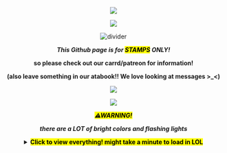 <!-- feel free to use this code btw, idm at all LOL. Wish you luck if you're trying to use it though...-->
<div align="center">
  <img src="[](https://64.media.tumblr.com/a97856e38a3b8d8a06d99b10f8305770/db3003639f40a3b6-e6/s400x600/ec7ec4c76bef4ec37efaf79a7b8bc65391f6a951.pnj)"
</div>
  
![](https://komarev.com/ghpvc/?username=vexuliii&color=de1400&amp;label=View+Count+Haai+:33)
<!-- (above) this is the view count! made by antonkomarev on github-->

![divider](https://64.media.tumblr.com/9c2ab966e38c71421ccf5eedec6f59f3/30f0d8e8a63a6e35-d6/s640x960/1c1e253ff58a9d96ccdba873d6fe72bedd4f7711.gifv)
<p align="center">
  <i><b>This Github page is for <mark>STAMPS</mark> ONLY!<b></i>
    <p align="center">
  so please check out our carrd/patreon for information!
      <p align="center">
  (also leave something in our atabook!! We love looking at messages >_<)

<!--dont worry about the images its fine everythings fine-->
    
<div align="center">
  <img src="[](https://64.media.tumblr.com/a97856e38a3b8d8a06d99b10f8305770/db3003639f40a3b6-e6/s400x600/ec7ec4c76bef4ec37efaf79a7b8bc65391f6a951.pnj)"
</div>
<!--this is coding gore and i deeply apologize-->
  
![](https://64.media.tumblr.com/a97856e38a3b8d8a06d99b10f8305770/db3003639f40a3b6-e6/s400x600/ec7ec4c76bef4ec37efaf79a7b8bc65391f6a951.pnj)
<p align="center">
<mark><b><i>⚠WARNING!</i></b></mark>
  <p align="center">
<b><i>there are a LOT of bright colors and flashing lights</i></b>
    <p align="center">
<details>
<summary><mark>Click to view everything!
might take a minute to load in LOL</mark></summary>
Currently 1,189 total! NOT DONE
  
![river 2 sea](https://64.media.tumblr.com/7b2d79090dde120f0df5316ba6e0061a/b19b8466f96477fc-4e/s100x200/649395e1418b013f9ccdf37934c22a36f7fd9f7b.webp)
![palestine](https://64.media.tumblr.com/805c9852166cc7b3bf9d6da788bcbb43/b19b8466f96477fc-bc/s100x200/43dbb6b5c4ab950217732ba95ba685b73971d262.pnj)
![all eyes on rafa](https://64.media.tumblr.com/2d8ff5940b35228243c2d9afa4600480/d25940931c67f948-12/s250x400/5aaad568b7ef31cc67539ecf3492bab5191d2699.gifv)
![palestine flag](https://64.media.tumblr.com/728f379c7e764eb6433f15cbf75df492/d25940931c67f948-5f/s250x400/96e26a3225ff23a7753a0134fd64500007e00859.gifv)
![palestine dont ign](https://64.media.tumblr.com/4a09bc90fdc7d0513d3416ab93472325/d25940931c67f948-13/s250x400/5a0fdeaa99995664c4a5b23c9b9eb9925cf5f26e.gifv)
![divider](https://64.media.tumblr.com/9c2ab966e38c71421ccf5eedec6f59f3/30f0d8e8a63a6e35-d6/s640x960/1c1e253ff58a9d96ccdba873d6fe72bedd4f7711.gifv)

Before going into all the stuff, check out the stamps I've made!!

![hatty](https://camo.githubusercontent.com/a3bf9f95b30cd83755ca2d5a45bc2696c5ba96c595f8794fceb55c379d4bbfa3/68747470733a2f2f64726976652e676f6f676c652e636f6d2f75633f69643d314c414135706a4c4478504469594368677a61544c713548687977435872546d2d)
![slap](https://camo.githubusercontent.com/ee8183f8b0322ebd40d8bfd8b7a282ec2e46f8ff7750ef2165e71662acae51ac/68747470733a2f2f64726976652e676f6f676c652e636f6d2f75633f69643d31527344546b734c794378516733792d6a31695165755843783935543047627850)
![honey](https://camo.githubusercontent.com/5f08d7cb436d566d79fe2260f1a968fb7dc962f1f9984133ce34f0c2f8783b22/68747470733a2f2f64726976652e676f6f676c652e636f6d2f75633f69643d316a356c6b6d55347a516a514d73374649516153694d316f344f77384276336c49)
![honey talk](https://camo.githubusercontent.com/4a3522ff75f42e02e930e039165247eb263ff686ab6af907167c2da0c8306f19/68747470733a2f2f64726976652e676f6f676c652e636f6d2f75633f69643d31514f685158496e754b7959676a336f6b71506a5a39476a4758572d6c78303645)
![pipi](https://camo.githubusercontent.com/f8eb64a9cef77b9e7c3fdba1d15dba4efe61d6c0abddff38997d234310f1fe4f/68747470733a2f2f64726976652e676f6f676c652e636f6d2f75633f69643d313835635762355073746c6262354c353965353368415f67365077505a734c6358)
![yosef <3](https://camo.githubusercontent.com/593294df1db17be5d987262cf69bb3dcce52e563f590891b2692ab84dc3f2e46/68747470733a2f2f64726976652e676f6f676c652e636f6d2f75633f69643d316633725f4f6a554476585a4e5f31344e38664d32742d5377554268626b7a7872)
![castle c](https://64.media.tumblr.com/5678d8e1bce10dd11d5008f773716811/9e58d23605d08a93-aa/s250x400/02ee2fcc08a0606c897cbf2a9f3df6b1d133322f.gifv)
![orange knight](https://camo.githubusercontent.com/6d9ac7c52a4cb0cd602ef3083fe96fba588ea49a8d8c461b725dde97a9ade221/68747470733a2f2f64726976652e676f6f676c652e636f6d2f75633f69643d316f5469705046747538537a4666574a5f663841766a4c72303059416e354a562d)
![grey knight](https://64.media.tumblr.com/ca39726f65e23b383f0ce29061a3e7e3/7ae7867f1506fa0d-54/s100x200/7d8b34aa2697de620101c0321bc4a3a2c0b8d360.gifv)


![lsoh title](https://64.media.tumblr.com/d5e782daf92e6bd13f548c912c789ccb/2636b92213ae52d3-c7/s100x200/adab7af50d15eebbdb4806b6d4e5b2a10defd805.pnj)
![seymour talk](https://64.media.tumblr.com/bc0e15d2cba505b87e4f974d33e68d70/2636b92213ae52d3-a1/s100x200/a64a8325bb1f669f0a0d03d63576570d72eccd37.gifv)
![audreyII talk](https://64.media.tumblr.com/07ce7298433bf28112380a576916f8de/2636b92213ae52d3-11/s100x200/4c2e9eab387ce064817128168cd7110de9572c66.gifv)
![audreyII](https://64.media.tumblr.com/6f05d2f423e77aa7854bcd678ae531e3/2636b92213ae52d3-8a/s100x200/3e8e09ddfac36dcaba682a4bb8b123d135258ce7.gifv)
![audreyII seymour](https://64.media.tumblr.com/6607000a10f91b15ad82208c623dc0dd/2636b92213ae52d3-cb/s250x400/825be0709e7cbbb80b6ce0091157dcd23d9f79d5.gifv)
![audreyII sing](https://64.media.tumblr.com/76ed71bc1cdf57a193b4d30d06d94f7b/2636b92213ae52d3-0a/s100x200/afb34fac7e38332e4c384a27d9c7a2f9026f6ac4.gifv)
![baby audreyII seymour](https://64.media.tumblr.com/86718b8cf3cd6ce1445ab76dc17e0cb7/2636b92213ae52d3-4a/s100x200/6dbfa150092c75d871faf766d223a4ad26b0a03a.pnj)
![big audreyII seymour](https://64.media.tumblr.com/c63326f08a2850ff8467ae085ccfa470/2636b92213ae52d3-8e/s100x200/3dbf149b917334da8abcab97cf1dc4847cde1d49.pnj)
![lsoh poster](https://64.media.tumblr.com/0dee2420da8f08318595538c3ceaa3b9/2636b92213ae52d3-e8/s100x200/0995a5676f5203b9586cca8bd4eef683b66577c3.pnj)
![audreyII front](https://64.media.tumblr.com/9858824b4bc487079068b1cc59101efa/2636b92213ae52d3-d8/s100x200/7e683d8ee0783783e16e69563621cae4d56611ed.pnj)
![seymour audrey](https://64.media.tumblr.com/870ff344d8319375c666a0b035596690/2636b92213ae52d3-26/s100x200/d5aa62faeeba6e52bf96ddd4dc5fb62e62dacce5.gifv)
![suddenly, seymour](https://64.media.tumblr.com/c12e3a310e6f7d0721c3a4bfdddcdc20/2636b92213ae52d3-0c/s100x200/1d623349247189883d7f205b75a10db4c2c375f9.gifv)
![suddenly, seymour2](https://64.media.tumblr.com/59a6bf2113a27669aec76dd5bb0a14a1/2636b92213ae52d3-02/s100x200/53834d22f0ac904f741c38556fadecd00211f4cb.gifv)
![lsoh trio](https://64.media.tumblr.com/f064b091c39ab3da1b96cebfa52a3a80/2636b92213ae52d3-e3/s100x200/9278db36158105fe42d7e85eaeb30b691f8e7e7f.pnj)
![orin](https://64.media.tumblr.com/50d883fcaeaeada0ab7c81579f3ffb04/2636b92213ae52d3-ea/s100x200/fdd2041fd0bf992a3a50fc26a7225b6e8693ef9d.gifv)
![orin seymour](https://64.media.tumblr.com/ad024d31c6f1de3ef93c03d1cacf5abd/2636b92213ae52d3-5b/s100x200/2c3e3b82ad94261791098145242e628967d8c406.gifv)
![lsoh girls](https://64.media.tumblr.com/47263a16cec28dff52bad7b9bbdbaa30/2636b92213ae52d3-db/s100x200/c0a56358dd5ff28bd70c622b8c22cb518acfa673.gifv)


![aiden beloved](https://64.media.tumblr.com/a9932fde9ee54b2858cb58a64cd53249/f24e2f09e6d27114-39/s100x200/53da14c273da47d7e2971f416427248e9c555ff7.gifv)
![gill beloved](https://64.media.tumblr.com/36eb733e16892fc7c6d10c135b181300/f24e2f09e6d27114-33/s100x200/d70f0f9f669e8dd2c972634c033103c54f51b515.gifv)
![ivor beloved](https://64.media.tumblr.com/fbdfdb99443cc4e8d4a53845c02552ee/f24e2f09e6d27114-d5/s100x200/5821bd86cc02bbfba343a8cdba952c301bd6d941.gifv)
![petra olivia kiss](https://64.media.tumblr.com/24798fc8e5ea5ed670c9f5f6b44585eb/f24e2f09e6d27114-f0/s100x200/7ebc354a512bf9a3a71322f9c8d82e4fc0303f3d.gifv)
![radar silly](https://64.media.tumblr.com/b500a304426ad3febd4b9f20703fff95/f24e2f09e6d27114-00/s100x200/3fbdf273a96ac9e613a0fd375c93b9748edc51b3.gifv)
![cassie rose](https://64.media.tumblr.com/ce0b8244b608a61c17249571461c1f1e/f24e2f09e6d27114-bb/s100x200/55676d06f45c790484bb72e891d002fee5a94e8c.gifv)
![gabriel](https://64.media.tumblr.com/7891d3ceb730150ed46b445bec59bbce/f24e2f09e6d27114-25/s100x200/b188af1d2179fe1ccec7977ad6783e4727ee7fe1.gifv)
![witherstorm](https://64.media.tumblr.com/842afae8ed825166539f907ccff4f1ad/f24e2f09e6d27114-0d/s100x200/3c36f94a66b953e8bf40fee17578a8acc75598bd.gifv)
![lukas wasted](https://64.media.tumblr.com/9a4a4c64b56055c0ee229643d06a10e9/f24e2f09e6d27114-35/s100x200/96147c55b32088a27a0cd58cce1ffbd0c2a8149b.gifv)
![magnus kick](https://64.media.tumblr.com/84f4de4d6008fdc7054b4ced4362b623/f24e2f09e6d27114-0f/s100x200/7b7f10c411d79accf82fcebcb2564db2a005061a.gifv)
![ivor sniff](https://64.media.tumblr.com/9da726bb0ce25ef1d3338ce22480186d/f24e2f09e6d27114-47/s100x200/3304eea6facd116c017890d1bf8d946c7ca2dfc1.gifv)
![ivor silly](https://64.media.tumblr.com/535722d7871790740b3231ca6867cbed/f24e2f09e6d27114-7c/s100x200/8d094d2baadfe47f594932e792181765f9a68376.gifv)
![AIDENAIDENAIDENAIDENAIDEN](https://64.media.tumblr.com/b3dd4fd7357fd6c5bf0007100c12b4a8/f24e2f09e6d27114-3c/s100x200/73654f671ee638cc560cc399f805a96c2b6987cb.gifv)
![husbands](https://64.media.tumblr.com/905879781f987a2bc6cab73f2564d029/f24e2f09e6d27114-8d/s100x200/fff228aed9758d540d74894a4f25a97e36856e4d.gifv)
![pama](https://64.media.tumblr.com/f1df6352e76da481bc364fe06f86e770/f24e2f09e6d27114-d0/s100x200/0c475321b88724b4cba8ff84f951ba2df43f2ae6.gifv)
![jesstra spin](https://64.media.tumblr.com/fa5410dca5e6a6750850ada38ad8fdf8/f24e2f09e6d27114-dd/s100x200/415c988afdde612169dbcfe426522b8603e2baf9.gifv)
![petra](https://64.media.tumblr.com/77ed4985444b1fa5937f0d0ec3dc8813/f24e2f09e6d27114-53/s100x200/ac5b0ed44314b40c30a62225a825822642a723ac.gifv)
![white pumpkin](https://64.media.tumblr.com/3df95aa51bed74edb194995d7f6c931d/f24e2f09e6d27114-ce/s100x200/1f61bbb4be808c197fbdd81a4c683344606d7489.gifv)
![jesse dance](https://64.media.tumblr.com/80b721f2b0c0d4b25a5dd3e9057f0c92/f24e2f09e6d27114-b4/s100x200/89a8fa9f504bfddd1e993829554f1b2a67eba877.gifv)
![portal gang](https://64.media.tumblr.com/955c8eed78038a17d04aa8c05fe4047c/f24e2f09e6d27114-52/s100x200/2eb95760ad646c50b2d12f90a26999e47590eeaf.gifv)
![lukas fire](https://64.media.tumblr.com/59c174ca2f0fbb231c76794044fc3d8e/f24e2f09e6d27114-c2/s100x200/5554d1246514d1611e4f62af9a5cccbfac84e1e9.gifv)


![efo](https://64.media.tumblr.com/1b9398e9a6c78ea2d76a0adc1c0f7bb7/f24e2f09e6d27114-ac/s100x200/b10b937114c5b640da3b842000c5e2f829706b94.gifv)
![doc ren no](https://64.media.tumblr.com/ecd7fbaa6a48f6440d91884214f95e22/46816a9c71929884-5e/s100x200/f0c38e9b455e780bdc098ae19a996400d1731c8b.gifv)
![doc ren look](https://64.media.tumblr.com/bf362d5dacb569b43c6f1668f37d9f6a/46816a9c71929884-d8/s100x200/2a970b36619eabff0eb7618889c119a9067e34ea.gifv)
![trio dance](https://64.media.tumblr.com/8d249aed5f16822926023c388fc9857f/46816a9c71929884-c9/s100x200/2d806c8c3aa4a73b663318ed0614d84b27f78345.gifv)
![hermit dance](https://64.media.tumblr.com/9697937ee44b2ff6e9c9420eabf32535/46816a9c71929884-aa/s100x200/fe5aac66b271f74a34a2ba3904b5627f7627eef1.gifv)
![martyn](https://64.media.tumblr.com/37976761124f7c4b2512529a47ea4904/46816a9c71929884-1d/s100x200/31350941c330a6b76838a044d29eb831f09f5bd1.gifv)
![cub nod](https://64.media.tumblr.com/a6379ec0f0b645901ae8b4ca15e2dcce/46816a9c71929884-e2/s100x200/487f4cc11e424467d15999630c451c283ffab3ef.gifv)
![TANGO NOOO](https://64.media.tumblr.com/ccacc31feb4f6af27352cf98c655f9eb/46816a9c71929884-30/s100x200/3afc8288bc1f65b86fd8cdbfcf02e33e70b7d805.gifv)
![mumbo fly](https://64.media.tumblr.com/71ae9ca6cf8162342294541883dce31a/46816a9c71929884-f6/s100x200/fb4402e9ee21ce70a78d88301405f1d562df2b78.gifv)
![joel jumpscare](https://64.media.tumblr.com/cbd7673e8c6cc8375cc9e95b5b8fd84f/46816a9c71929884-98/s100x200/a77c2ddd391ac4c3437f8e5f2cc17e27b0a78518.gifv)
![etho grian look](https://64.media.tumblr.com/3343e8511a679b7e362e0f76400d1533/46816a9c71929884-b4/s100x200/a2887b8c65d576ae61411b7c501197deb178ab86.gifv)
![grian spin](https://64.media.tumblr.com/1b23aede918ca02759a18f135a2f41c6/46816a9c71929884-d7/s100x200/fca0f324e960fad8fb356d21dfe9e072d249bdf2.gifv)


![turtle spin](https://64.media.tumblr.com/ec91ebad14a9e4aaa3a826c80b0b09a8/f24e2f09e6d27114-7b/s100x200/0e71b4d6ea2ad9ff4b6e85d59a4c589c362dcb14.gifv)


![dude beloved}](https://64.media.tumblr.com/e8cf7587a6c365e3042404d3907a9991/33b686b16177d887-5a/s100x200/c08dda42abc1b95663e3945d1140a34b84b8f707.gifv)
![p3 dance](https://64.media.tumblr.com/9205bd0c4d06c7cb60b61b9365e2dec5/33b686b16177d887-68/s100x200/8b49d86c604969b58419f291be5f8f802d526c56.gifv)
![p2 dance](https://64.media.tumblr.com/34fd24ed2aff6cc40ea46f1c336edb40/33b686b16177d887-b3/s100x200/70fdd73a1a50e857bcb8fc997cf1af4409bf06a4.gifv)
![p1 no](https://64.media.tumblr.com/4d142a13d41cb442bbc952eb5894ce3c/33b686b16177d887-e2/s100x200/3361a3fe17588665589df4cda901803c16125c7e.gifv)
![p2 gasoline](https://64.media.tumblr.com/a98f409eb5789853544a4d21c8c9f910/33b686b16177d887-04/s100x200/0cdaa895137e9507084c55cd061250c4b4a9cfcd.gifv)
![p2 petition](https://64.media.tumblr.com/c6ac2659ff305e5e01b52b67d3eaad67/33b686b16177d887-80/s100x200/cd1c9f779777a35a367d289db747e9797f4cd70d.gifv)
![pbd rage](https://64.media.tumblr.com/c82124360234151353cd5dbe056ece56/33b686b16177d887-8f/s100x200/361665b4d56339225f7da7799e8c465c18d1f7e8.gifv)
![p2 spongebob cry](https://64.media.tumblr.com/e1a00fa5b5ece82c4c011425ce29f1d5/33b686b16177d887-5c/s100x200/674612317175a099d9e26c3dce0ea4dc72ab0ca7.gifv)
![p1 spin](https://64.media.tumblr.com/ee16949cd7da76be68c0d513d491b4e4/95e5ef3929c92c5e-6b/s100x200/a9f371ef953f6dba510359f17bba4e8fa54df5a9.gifv)
![p1 heal](https://64.media.tumblr.com/655567887bcb75bb49d464fced219db1/95e5ef3929c92c5e-12/s100x200/9f409b2c27ab7a706107a66467b74be04a1eff1d.gifv)
![p1 regret nothing](https://64.media.tumblr.com/4656dcdcf6196e7a53ab22d49d9caa7f/95e5ef3929c92c5e-98/s100x200/3eb606576f94bbbdf58628b02a6a54a592f88cd1.gifv)
![p1 execution](https://64.media.tumblr.com/a4ff28bbe667a9d740d117e84de0161e/95e5ef3929c92c5e-77/s100x200/48c91e12bfe42b8d9d3c5c2e16147a93868143de.gifv)
![p1 flamethrower](https://64.media.tumblr.com/3b6c8a5f909230201a798bf79b9062f3/95e5ef3929c92c5e-4a/s100x200/cb2899a54d3ed7a5dac0ec8b72c228ddd31e3837.gifv)
![p1 dude](https://64.media.tumblr.com/def1c97b4fbdc961f95006b68446119f/95e5ef3929c92c5e-7d/s100x200/423f4171ffe5bb692b053e2c99f54e5f0949e7e9.gifv)

Free to use!

![divider](https://64.media.tumblr.com/9c2ab966e38c71421ccf5eedec6f59f3/30f0d8e8a63a6e35-d6/s640x960/1c1e253ff58a9d96ccdba873d6fe72bedd4f7711.gifv)

Now here are all the stamps I didn't make

![cherries](https://64.media.tumblr.com/987e4899d43c19ac50a87ecff75efb5b/01cd7aee8bc9d3ce-d2/s100x200/ed73ce6e08276d17ffce654265aac94d5bf685b6.pnj)
![raspberries](https://64.media.tumblr.com/704fbf0d7e81818dce19759da4764210/01cd7aee8bc9d3ce-b4/s100x200/acea45c360ac3504ac9eb72abf385c064ff9ddc1.pnj)
![strawberries](https://64.media.tumblr.com/3159ebd8568db28186b98d4a5569ccaf/01cd7aee8bc9d3ce-74/s100x200/76cb876c6f960b9236d16cd0266ff5ea72e9e08c.pnj)
![weezer red](https://64.media.tumblr.com/eb729fa5fc872aec9b57ada5ef87f9e0/df303fd8b2314751-ce/s100x200/a73044b142ee2b5f3872b51aa9b044211b6a01af.pnj)
![you died!](https://64.media.tumblr.com/54f2df445c3946634cf6a73dc182b896/e33f34dc8b4bdcd4-e0/s100x200/8ddedd112aff50cb8f5e0d4aa5a990c9eb4c9768.pnj)
![mooshroom spin](https://64.media.tumblr.com/e5106752141a5ac2865d4ff5d7cfb5e0/e33f34dc8b4bdcd4-a2/s100x200/6222a62bd270df1c7e68e935bca3fea484e4f3cf.gifv)
![mfdoom](https://64.media.tumblr.com/b190b5eb2bcc94541afa82fbe7a91f93/819494ac03160901-78/s100x200/b8e5b4c71951b5dbe9ffaa89fe9d010ed2491eb1.pnj)
![mfdoom2](https://64.media.tumblr.com/7abbe4b83df23e954f32f561cd7072dc/819494ac03160901-60/s100x200/1be61dfb9c352ebd680029751805ffc3adbd272a.pnj)
![cherries2](https://64.media.tumblr.com/fdcff31aa5e0a4f0f574befeda5b7f27/204d1e81dd52f277-c7/s100x200/a5af8734c835354d6199a88e6abb4c23cf1807b6.pnj)
![i love bugs](https://64.media.tumblr.com/cefc9b385c65a695cc95c3aa6cd9261f/aa233c22e409450d-c2/s100x200/23ec7101f05292f005373574ee263c3eebd32d7d.gifv)
![book simon](https://64.media.tumblr.com/38073ae8e84029b2ce2048510c88f61b/07b12eebed19146c-d0/s100x200/ac3a3a3e124e116829230eb73cfe69076f2169fd.pnj)
![silly](https://64.media.tumblr.com/f170b2045288de365f00db0b2bef9fed/363752070e93a7f9-79/s100x200/a4fe604c05ee4e60026ee902cf74c1da59cb07f8.pnj)
![cowbot bebop](https://64.media.tumblr.com/8a89a33f4ab68334325a377be899e23f/268d89e57bd8925f-97/s100x200/c241c12a3cea92d02b7fc133d6c382acec3c6549.gifv)
![cowboy bebop2](https://64.media.tumblr.com/04cff198b05bbd113e53d5be06611dfa/268d89e57bd8925f-f0/s100x200/2c0d380bef06d7d72e27b704d4cfa5325d150d1e.gifv)
![kitkat](https://64.media.tumblr.com/73cb6d7a54f3279f92465f765758ae4f/0d80458eaa435cbd-95/s250x400/acb5845c724210c7c1c0fde3be4fffee3c64d6ee.pnj)
![survive 2016](https://camo.githubusercontent.com/20b492f18991e6bcc1c45de15271930b55c513c41be21f14a9fdaef148d8ac9b/68747470733a2f2f64726976652e676f6f676c652e636f6d2f75633f69643d31336630374a4e4f656c415a6c72746a49385f6363503062496b4e323570464937)
![book of life](https://camo.githubusercontent.com/92d8b4d223de0d28c704853f78aee743282f385a35655667b4c66d64ad3c48f3/68747470733a2f2f64726976652e676f6f676c652e636f6d2f75633f69643d3148397a4f77674d31776a6c7562304239666f4e3046654d6667314f4b616d4a52)
![i love you](https://64.media.tumblr.com/69d106e82371acde90bd14eda0c2ba97/ad47f1426eaab134-f9/s100x200/6f4402cfb0fc2d83ad77638829b3100351f21a3d.gifv)
![red roses](https://64.media.tumblr.com/132ddfdca7aa0fe6aa320a70444c12c7/ad47f1426eaab134-84/s100x200/1bf00b9a39e6c48c12b4a3c72ff2e1fdfc6fa1de.pnj)
![paranoid](https://64.media.tumblr.com/41dfaa729a9ae0f3f13ec75e982daa2e/ad47f1426eaab134-1a/s250x400/063d1454c74f42be94d224f13806f0b8257bf4c1.gifv)
![buzzfeed](https://64.media.tumblr.com/dbe6c58d9ff8bc5760fc0a211932857c/ad47f1426eaab134-68/s100x200/e87f016c7770a88847efa6c6c81b81bffe6a70e4.pnj)
![Ed fma](https://64.media.tumblr.com/c509974556483f93a701d0e6bbbf0f20/ad47f1426eaab134-0d/s100x200/47b16c8bbb95e9e4ce9a93a302e9c17f27d95c5c.gifv)
![bloody hand print](https://64.media.tumblr.com/f51b41b3e0fc22964b93486feb2813f6/ad47f1426eaab134-14/s100x200/6fc4d065472e3272e09fc4eb728c749774bd7081.pnj)
![glowing rose](https://64.media.tumblr.com/6319a9388dd245bf04fbcd1557e8c78d/ad47f1426eaab134-8c/s100x200/fc0fbca3d6d524d03426d6c2a36ad7acbd4e2746.pnj)
![breaking my heart](https://64.media.tumblr.com/e8b1286e5470acc7c4967f0228d8159d/ad47f1426eaab134-bc/s100x200/5b2b293c11844e9f0228e5078c3950f31d422581.pnj)
![incorrect pass](https://64.media.tumblr.com/7a7e6b916040fc9ecd954c8d3f556e23/ad47f1426eaab134-4f/s100x200/aa2b2b30d6757c19a63fc345acd75f3492114ebc.pnj)
![vampire](https://64.media.tumblr.com/5fa391b151fe53aa5924bcf25993c202/ad47f1426eaab134-d6/s100x200/0fe1e413549dffe2c75f16c80f4aaa9e4b1ef830.gifv)
![bats](https://64.media.tumblr.com/744feab12acd305bea270f6990378744/ad47f1426eaab134-b1/s250x400/fe8a76415d8ab71ba461c1ab8e74e0b8de82516a.gifv)
![error](https://64.media.tumblr.com/97b63d8acc77f00961c8468a551ddb84/ad47f1426eaab134-bb/s250x400/2ecaa29cbc4eddb1a8488852ac635c43790612fa.gifv)
![gonna eat you](https://64.media.tumblr.com/cf27a1e8c7dfcb51f370e4b5003b8e8d/ad47f1426eaab134-c6/s100x200/dd2bc0bca2e7615961259bf9abb0b04c12e405c9.jpg)
![smiley](https://64.media.tumblr.com/dc04b84af286a7282a6f786f0d15756d/ad47f1426eaab134-92/s100x200/6738b4bf3b65c98c58c5e974607760262b76ffae.gifv)
![gimme money](https://64.media.tumblr.com/06047332349a16a6ed15579a179d7785/ad47f1426eaab134-68/s100x200/0875a45cbd784feaf6e0967d85805d2e9e36eb6e.pnj)
![rob zombie](https://64.media.tumblr.com/ae8abea342c8f91da674a232fd6eee7c/0699787a13a945f9-12/s100x200/826b4931a6ce2589ccd4ba4920d13af075d27ef5.gifv)
![snoopy](https://64.media.tumblr.com/e70012214760fb988d4d7ccdff44a426/f1f121adbcc609a2-9c/s100x200/e07e02628263c356d301e67a95c5530c6a86f3df.gifv)
![red tv](https://64.media.tumblr.com/4b40300b5189b88cd2c1a97be6e96637/533a874e58d22577-40/s100x200/ec479f84b5734dc1a84a8820cd69635976dee3d4.pnj)
![campbell soup](https://64.media.tumblr.com/a5b4f7cb3cc3a5587053fa38e9f37373/01cd7aee8bc9d3ce-6a/s100x200/c86c559320b3f5d549ebd43ed58498ec805ac108.pnj)
![icee](https://64.media.tumblr.com/ab208018994c9f63b141b72eed134512/01cd7aee8bc9d3ce-4d/s100x200/128fa968d0fdfe54500f3211126239476cb29e50.pnj)
![soup](https://64.media.tumblr.com/d667889c8c03145405790decc5075987/01cd7aee8bc9d3ce-2d/s100x200/07a8ad11d129ee87b4ae0caa678360e180190061.pnj)
![watermellon](https://64.media.tumblr.com/e2478c5154e6e756e6522864e2d8608e/01cd7aee8bc9d3ce-56/s100x200/1e532c4adc404e2ae12e81b09e773097d2fedce1.gifv)
![warning](https://64.media.tumblr.com/c02d96c4eb94311fd7f5288f0923e494/90c87e79a3a90476-cb/s100x200/f28628c9581489a6c4a65f36ab33de6217b8c495.gifv)
![spinny](https://64.media.tumblr.com/43a344a41489cf6dd75db316bc9cb759/90c87e79a3a90476-27/s100x200/e91e4f9f2a322ea7ec5f97cc8e5176fb53944631.gifv)
![run for your life!](https://64.media.tumblr.com/3384b467706a2236357a05616cb29b9b/22b711b2a5147ae4-1b/s100x200/2a5d52f5da4888a79c419b5eac83d040392a7edb.pnj)
![easily distracted](https://64.media.tumblr.com/f094f0b7749b80f4b5cb95293684db9f/22b711b2a5147ae4-d4/s100x200/e962ef74591bf90d7d5236a51bed5fa6aaef98e7.pnj)
![emo](https://64.media.tumblr.com/07797c4a9750691eb74d84f45fc087ff/422b753e34e8578a-c6/s250x400/0325996871ad0f820201448ce0965e8760a99c21.pnj)
![mushroom](https://64.media.tumblr.com/8a33aa54bbd73ffa9e9832f71b91bc5a/0849fa6899c3a334-30/s100x200/94a3a758efd542a3072cbf77c8032c7999630860.gifv)
![bloody hand](https://64.media.tumblr.com/37fb88a489b029ebadcce3baa19da34c/0849fa6899c3a334-89/s100x200/4e8623471ab52f1a279024ab24a84566890fa3db.pnj)
![postal end](https://64.media.tumblr.com/77debfec6ea66e62ae0eec6b31de9862/0f583747440e28bd-03/s100x200/04517ad8b4f44c140abd4270b52fb21d6c97cfcf.pnj)
![lemon demon](https://64.media.tumblr.com/054d04977d8f3a038c3eddf5b1d926f3/0f583747440e28bd-44/s100x200/69f66100cc4aa57c41429c4372dfdb2fbe176ab7.pnj)
![too normal](https://64.media.tumblr.com/a4e5faa6fd0337170eeff55f1ad17103/0f583747440e28bd-88/s100x200/78249263614381c4518dd1c6733d1107e44dec89.gifv)
![allergic 2 ppl](https://64.media.tumblr.com/847dca39f6359a099125693a9371ce24/0f583747440e28bd-8f/s100x200/02e2d40d7d253f353adf184cde1859778d20d050.gifv)
![too funny 2 load](https://64.media.tumblr.com/d336606f1f5ab87545182f182711e788/0f583747440e28bd-68/s100x200/8693de99f1e04d3cfccf46a8d6b1cdf13bc6f256.jpg)
![always angry](https://64.media.tumblr.com/6ac4b1332c4b7ce6dfc270149aa9d4df/0f583747440e28bd-a8/s100x200/ce4cfd423a94689eede8d6b2d094ceb6bc442d5e.jpg)
![like a faggot](https://64.media.tumblr.com/66a14fdb3c878e861774bd771d33c441/0f583747440e28bd-44/s100x200/8c7412ad469384d323a4dcbe7d6ff9831ed18f9c.gifv)
![beat lead pipe](https://64.media.tumblr.com/93c13ac605079661f7809a0ad9d9d49c/0f583747440e28bd-55/s100x200/db41d4ed2a3a58fd530f9d3bdd611f6470ee5669.pnj)
![piracy good](https://64.media.tumblr.com/ff11f694bcfb1f1b02ec548fdc34f008/0f583747440e28bd-41/s100x200/58e82076a7c5b3946218018f64c1c6815a02668f.gifv)
![predux](https://64.media.tumblr.com/0c2c504e3726516ec87b5262ac4a2e35/0f583747440e28bd-a5/s100x200/5699000734cd9cbb7f4172c11b90275aed043e7a.pnj)
![faith:tut](https://64.media.tumblr.com/9a5bea4484d3c1d15d35be8156e6e865/0f583747440e28bd-8e/s100x200/3233f87b7da76450fe13d047b0d1b3721f366fde.pnj)
![soul eater](https://external-media.spacehey.net/media/spFv2ZJjWM1lL6TCXV5N1v7LJGn9H037P03sLwAHW-BA=/https://images-wixmp-ed30a86b8c4ca887773594c2.wixmp.com/f/bd26bde7-1297-4f6f-a449-2b4ab418826b/d1jm9ml-36550b2f-8e52-4dae-9b5a-9fd50b87451e.gif?token=eyJ0eXAiOiJKV1QiLCJhbGciOiJIUzI1NiJ9.eyJzdWIiOiJ1cm46YXBwOjdlMGQxODg5ODIyNjQzNzNhNWYwZDQxNWVhMGQyNmUwIiwiaXNzIjoidXJuOmFwcDo3ZTBkMTg4OTgyMjY0MzczYTVmMGQ0MTVlYTBkMjZlMCIsIm9iaiI6W1t7InBhdGgiOiJcL2ZcL2JkMjZiZGU3LTEyOTctNGY2Zi1hNDQ5LTJiNGFiNDE4ODI2YlwvZDFqbTltbC0zNjU1MGIyZi04ZTUyLTRkYWUtOWI1YS05ZmQ1MGI4NzQ1MWUuZ2lmIn1dXSwiYXVkIjpbInVybjpzZXJ2aWNlOmZpbGUuZG93bmxvYWQiXX0.q6GRapcEEdNU6mXErf_BAfhPP6T7_oCB8uT3TxUKktQ)
<!---red blinkies--->
![dr pepper](https://64.media.tumblr.com/42e1a1e7078cb80e420e74af1a4a2c99/47f61159544f4432-ad/s250x400/08d161be17f16a8ba1c714927aea47b8ce8d74c0.gifv)
![radiohead](https://64.media.tumblr.com/0606b820fe983c5ede79a03865800f5b/d5c9c42d8e789b8e-e2/s250x400/32d99503cd79f00b85b88405f0a547a45faa5931.gifv)
![soundgarden](https://64.media.tumblr.com/fbcbf77de4ea4c2bf202c06a9815ee22/d5c9c42d8e789b8e-cb/s250x400/40ebc031be90906c1c559eedf7c29492f9368150.gifv)
![evanescene](https://64.media.tumblr.com/4f23a6312d0f935e20158b4c25761181/d5c9c42d8e789b8e-85/s250x400/6a20f08322aa150adc4b7bd00c8c5cb5114ae965.gifv)
![ratm](https://64.media.tumblr.com/4da46baec3fb03ad50f7d536746ba77b/d5c9c42d8e789b8e-b4/s250x400/9806fe201aa095ab7ad833e75a476ffbfae8f4d5.gifv)
![crawfish](https://64.media.tumblr.com/2c02f3cf955f75bb0d359798085be544/baf41b79d8f82464-95/s100x200/05882a8b46b21ed600911b1478b3a1d670a26ed6.gifv)
![strawberries](https://64.media.tumblr.com/25ba02373fc03914a7a9a8b67d3e87fa/68c12f37759a5b74-eb/s250x400/c07e2169fd228558cba34875ce13c43fac99c282.gifv)
![SANTAA](https://64.media.tumblr.com/74fdc0346683543975527e132153a0db/68c12f37759a5b74-56/s250x400/e34c1e9a416a8d145d0abc35802de09c37cccf88.gifv)
![doom](https://64.media.tumblr.com/6d62ec6d0be4bcb1799d93034d411ea0/68c12f37759a5b74-67/s250x400/82cbf8fe46c67d77e654bda2dbe6dfc08e505786.gifv)
![scream](https://64.media.tumblr.com/cc1316dc70db33c78466a86aee5cecd5/3cbd3e1699221007-c3/s250x400/2688f1e4957fa94c32d9b452c11270381a973925.gifv)
![i <3 saw](https://64.media.tumblr.com/d0e84b6c1a9cf805dc7e4fa6bb6d91fb/3cbd3e1699221007-71/s250x400/8be6ec5f4fbf43c5cb5dd2bdcb79dceabb5d2bea.gifv)
![trotld](https://64.media.tumblr.com/6cc890e1a82e08f602fb9314b7ce9e7a/3cbd3e1699221007-f1/s250x400/cfd6975959a4fc9d9e1a48959b00e4d69f97f3cd.gifv)
![tbwp](https://64.media.tumblr.com/7e398c35bfd882ed03186a4e4daa388e/3cbd3e1699221007-d7/s250x400/5d54e38c96bcb6193b23fb9799b92dc7c23a0fcd.gifv)
![exorcist](https://64.media.tumblr.com/0b054531e9eb0703646e6f58f6c2af8d/3cbd3e1699221007-74/s250x400/a026dd22d29dd075999013d530d43085d175fc25.gifv)
![skittles](https://64.media.tumblr.com/5b195d922394a1b75d84817d5ef47c8f/352879d2b1a9fbd8-0e/s250x400/f746f585f3067cc3415afce896369a3606429021.gifv)
![chinese carry=out](https://64.media.tumblr.com/16856bde26dd396dddae2656664eec03/352879d2b1a9fbd8-9a/s250x400/a1e4d485e82496382a2912058a581e928375d575.gifv)
![doom](https://64.media.tumblr.com/1bcb9614f825fffd886ff3496c3752b9/a3dd95ff93c1a70a-c2/s250x400/0fcde6db82759a1d9a5bca323547ab532a4abbbb.gifv)
![wtf do i call this](https://64.media.tumblr.com/2e1cc31031d7ab42a7257c7f60cf0d16/a5f312680aee2872-53/s250x400/ea82f9ac94fa4301794534648f318c22bce35451.gifv)
![beware](https://64.media.tumblr.com/5f37817402c86f8854ed6043acd646b2/abaa7711ad9aa5cd-24/s250x400/77d6eb2e73cdaeb5a5d8afd0dd439616cc0b6c19.gifv)
![weezer red](https://64.media.tumblr.com/094e6a9a8e3180b030b0cea2911c8ded/df303fd8b2314751-47/s250x400/b9bf0d42ad4b1ff07cf08755809a3bdefacce9b4.gifv)
![bats](https://64.media.tumblr.com/f24bcfc0d447e8f70a82c88619d9d4d7/225007c2fdeb8599-f8/s250x400/e84b6d84e53da31be9a56c10a1bf62deccffdf01.gifv)
![radiohead](https://64.media.tumblr.com/2b2f84eb13b311d711633053abbde9c8/f19b909c109e140d-7a/s100x200/7866ff08790a99258bcbf0267916eb83c1cc37e3.gifv)
![love letters](https://64.media.tumblr.com/4a7035190208de3232188f4630f926c3/5559d93cf6c21722-2c/s250x400/55c451ce8a87ef5bccef5c543019001a9de515ba.gifv)
![herbal tea](https://64.media.tumblr.com/6e3db2a91906ae9b0baae84ca2700a30/6eca03b68ca46424-fc/s250x400/695c3a17c4c8cd3205cd5267f490d807a2734df5.gifv)
![enjoy the silence](https://64.media.tumblr.com/24ebfd2be1404543db1a215e17fad3df/e80b2c130bb4958d-29/s250x400/3c85e4fae7d450969d273d5bb36a61f8cd54ca55.gifv)
![metalica](https://64.media.tumblr.com/9e8a1848640411987c0c1305cf5fca6c/e80b2c130bb4958d-4b/s250x400/cd7404d8420750c73f8357b2a0c37db9061ae5ea.gifv)
![ADCD](https://64.media.tumblr.com/d203d3aa632dd4837acba6e3aafc5b33/e80b2c130bb4958d-8c/s250x400/35ba5833a1e0e4b7a3784071989cf55dcdcd2ef3.gifv)
![the cure](https://64.media.tumblr.com/0dac627fe0d9d36e33233cffbf663263/4ed22129fdd9c51a-8e/s250x400/0a2d0f55535547c917daefefba29e9c0f9282a7d.gifv)
![the cure2](https://64.media.tumblr.com/81a76b5a3737e411c33eab3335a79a88/4ed22129fdd9c51a-cf/s250x400/354c0713033fa041bc140d9b50c62052dea1b5ee.gifv)
![gradeA strawbs](https://64.media.tumblr.com/673fe1718b12b3413f66806aa1ba6ba6/6b5d305ab1b6af0e-c5/s100x200/c14cb7fd8bcafcba4fb56f7846c14be4a9d83024.pnj)
![i love apples](https://64.media.tumblr.com/501ec2abd7ac51e92422c93acf07f89d/a8690e23767b02e5-15/s250x400/3bc99e0e1599a1dab36bc54f6a65454677bd916e.gifv)
![contract?](https://64.media.tumblr.com/f9192d6fbb48bd5c71192ab7713a60b7/363752070e93a7f9-cd/s250x400/dcc8bbabcc3ab826113879dfc84acac716d5f2c0.gifv)
![all be friends](https://64.media.tumblr.com/75eb9b8237c6ef516c3a438661289f21/363752070e93a7f9-46/s250x400/688a6bff8f952ef2c9e4c943a0feabfffa7b8988.gifv)
![braindead](https://64.media.tumblr.com/abb78fdb1b65d0807ce6c5c51e074824/363752070e93a7f9-1c/s250x400/042044b6b6924e06fe36fc2c76a339d533322615.gifv)
![seasons greetings](https://64.media.tumblr.com/fa773c5abef22b33daec6a1cdcb56bbe/c2ff1adf3c60ad09-1d/s250x400/6664e7a050edef2714f64dd2ab72eea84a215e1e.gifv)
![ratsratsrats](https://64.media.tumblr.com/027de0bd4f9a24d9d6c99f9bb0c085cd/c2ff1adf3c60ad09-5f/s250x400/73d2e8ceb02dee346e27de146a7748bac541b723.gifv)
![i<3eeyore](https://64.media.tumblr.com/579516ec21d4e3e95266e65ab4b59540/c2ff1adf3c60ad09-1a/s250x400/fdab7cab2419e2710c4d7bb862b777142c76920e.gifv)
![strawberry shortcake](https://64.media.tumblr.com/d7464247a529a67900ec5e301d6d4e30/c2ff1adf3c60ad09-01/s250x400/6f529efc495d4519d4bb5c65f80a828636d1df10.gifv)
![strawberries](https://64.media.tumblr.com/a5b6d554d70be8b21bff65beb09026bb/c2ff1adf3c60ad09-d0/s250x400/8c3b9deb9c2bc2e31e2bfaf52fe80783b44c087a.gifv)
![i<3drummers](https://64.media.tumblr.com/920bcbce9ecc07635e539b3100fbdc08/c2ff1adf3c60ad09-54/s250x400/5e6a293db7d120826c431eebaf22d1103b2cb5fd.gifv)
![MEDIICCC!!!](https://64.media.tumblr.com/ad126e3a51bf5ed41cfc5f7af96032a5/c2ff1adf3c60ad09-e2/s250x400/4b5416c8eaeb1433c2ab2b48d7da001add38aff8.gifv)
![ladybug heart](https://64.media.tumblr.com/a30d40118799cd5333c47db3cac0a7d7/c2ff1adf3c60ad09-3b/s250x400/d8af908ab2a8ae05485114e5992b95c9eb11b789.gifv)
![dont wanna growup](https://64.media.tumblr.com/c74a35659fd1ca684c9d85058bd7cf3c/9c18d6deedc57b7a-bd/s250x400/6d2352a8bc1ef46c0685063903e4c4b39a4d3ede.gifv)
![e-mail](https://64.media.tumblr.com/0f1d844f36be532d4c87c3a7129cc06d/9c18d6deedc57b7a-68/s250x400/1b3446087eda21d35f9f84c4bdf1a1c671895aa4.gifv)
![back hurts](https://64.media.tumblr.com/1cdef33fe7858e88a4d756531247f4ab/9c18d6deedc57b7a-3b/s250x400/fcef5099df94d94d17461a36804fa21443aadb36.gifv)
![game over!](https://64.media.tumblr.com/e75901fa8329abe456f3c73cbe1a36ac/9c18d6deedc57b7a-0a/s250x400/9079d980dd5822e087bf489cbef85305ace202b2.gifv)
![hearts](https://64.media.tumblr.com/e3bc249921c2b3a3617ed9cbcd71656c/9c18d6deedc57b7a-28/s250x400/39a4ab38789a49b9fa427f9d1d355ad044b7e6df.gifv)
![kitkat](https://64.media.tumblr.com/4debeaf36bfe7c51ed046c2f037b635e/9c18d6deedc57b7a-24/s250x400/b4b8412775f478c5f3419269a75e30b6619e7e32.gifv)
![dont dream,be it](https://64.media.tumblr.com/bb8165365fcde17cf39cda5b720033e7/9c18d6deedc57b7a-10/s250x400/a1a7bfd7fa9b03e59df2d4af4919719b55f00ae9.gifv)
![i <3 u,u ass](https://64.media.tumblr.com/49106d872e0364eec26147aa1e624290/9c18d6deedc57b7a-c6/s250x400/9a80a42c24e1c0d870388d41dc903025900c9ad2.gifv)
![rock music lovr](https://64.media.tumblr.com/e3c62b45a0c9debedf1ef3d678916d68/9c18d6deedc57b7a-cc/s250x400/62c9adf2f7b6552657e09d2302c6d064832c7629.gifv)
![dr phil](https://64.media.tumblr.com/decf8831beeb1abbb58411fc04e475d3/9c18d6deedc57b7a-8d/s250x400/ef4760f196cfc9bf54ce8c43e9f50e6d426df2dd.gifv)
![swans!](https://64.media.tumblr.com/6fbd36ff7bfab958fe7fe76776377af8/9c18d6deedc57b7a-f9/s250x400/6d621380a038a017ba04f39d842dbbd09d7edaa5.gifv)
![crayola](https://64.media.tumblr.com/37509a96664e967ab605b790cabd32ca/9c18d6deedc57b7a-a7/s250x400/cdb7dcf5d91e577c8d865ecc4099c66f31910588.gifv)
![beware blinkie](https://64.media.tumblr.com/3db9687ed0d9800d7fc84f34d787516d/49017f02371c2045-71/s250x400/99e0aefb6763d83ff0fab425781c9cae31079bfc.gifv)
![open 24h](https://64.media.tumblr.com/738f3ac15dce62dad1e4947ca3595664/49017f02371c2045-62/s250x400/d5b7c2dec50bf97f566d2bc759ed1c496b1bddd9.gifv)
![unwell](https://64.media.tumblr.com/0f480f8807fd9f1f0c1ed25668b21233/49017f02371c2045-6d/s250x400/c277c9c0c5b32910b3f679ec89f3838c2680c0b4.gifv)
![heart moniter red](https://64.media.tumblr.com/0592785adb04fd6981e3c89cfbb8ddba/49017f02371c2045-45/s250x400/87496b925bc2535a51f5240889ebd676ebb6ff44.gifv)
![80 slasher](https://64.media.tumblr.com/e2a1681cbcc27f6417b0d8ccca30b7b1/49017f02371c2045-20/s250x400/8dd6a02c800fa1a1655dd3826d69aa709b57e3cd.gifv)
![red chilli pep](https://64.media.tumblr.com/ff16bc0f3a2c1efcc7688b2d2e4d1bcb/49017f02371c2045-81/s250x400/ec42651950270e552583b4d2ae70d09ac9efac1d.gifv)
![i<3 horror movies](https://64.media.tumblr.com/95bd1f5b8fb10951718c238431b742d9/49017f02371c2045-e3/s250x400/1d4ddd67b21a3876c159a85fee4de8b5fb4a7dee.gifv)
![winter](https://64.media.tumblr.com/aa1b0274a8fe29a885d3cdf4e6a4a99a/49017f02371c2045-76/s250x400/e34dbbeeaeb7ac5665f87ba18954927774862cee.gifv)
![pimp my blinkie](https://64.media.tumblr.com/ce057e9d01a73b48fb31e0e8691564b1/49017f02371c2045-69/s250x400/9774e39222c7955833c0ad57d3ac1fc53e3c50a6.gifv)
![WHORE!!!](https://64.media.tumblr.com/7d7438ae3f5a1209c9f812e44d4389e7/49f2343760566e61-fd/s250x400/62af60d24689374f932c2541d9c9d32bb4fab469.gifv)
![wobbly](https://64.media.tumblr.com/46ec17755f81380acf88f80176a3fa59/e1dd9ee6069f3893-ba/s100x200/51a832761e7572990492a3650f9a77f4717839e4.gifv)
![true love](https://64.media.tumblr.com/fd86a28c6a84b6f2f5fd06d78dd2ea11/ad47f1426eaab134-d2/s250x400/cbed6f59bfb7bf84326ca9631a4eabdc922900e6.gifv)
![jinkies! blinkies](https://64.media.tumblr.com/21152b51234a3686a35c58f835d9018d/ad47f1426eaab134-ad/s250x400/2e6a1bbeeeb3ca73f40f98fc2cb9a77937b9fd0a.gifv)
![die trying](https://64.media.tumblr.com/4d4f710bd655e922350e91477660247d/ad47f1426eaab134-28/s250x400/ace4c250adcb39d6395e1204fea0006a99a44249.gifv)
![sleep coffin](https://64.media.tumblr.com/68580a8b0fdf94a757335deff313cc9d/ad47f1426eaab134-5d/s250x400/ba10535d4fff2973ad22f4e0dcabbf304e3f4a20.gifv)
![beware of dog](https://64.media.tumblr.com/066a67f377c8d3c6b814114db7db8433/ad47f1426eaab134-17/s250x400/1e3317e726fed0357b08867a106cbf0c6cb1266b.gifv)
![popcorn!](https://64.media.tumblr.com/4408c77321a9f5fbff312fbe6de5d818/ad47f1426eaab134-04/s250x400/e148429d0457aa86f4950099e223527d5cec14dc.gifv)
![violent videogames](https://64.media.tumblr.com/4ad6885e96c2bc10a9c2cff7ef73b69d/ad47f1426eaab134-c6/s250x400/00af133b15dab5b2dee94afe0370c26ce5578615.gifv)
![firebreathing](https://64.media.tumblr.com/322e956c83c4cde17974c836be994064/ad47f1426eaab134-f8/s250x400/683e2a9ac5100a36a43ef9553f323ce7aadd316a.gifv)
![i bite](https://64.media.tumblr.com/588c485a783611e27fc1874f90f43715/ad47f1426eaab134-02/s250x400/e0b0b2a3c3b7f7ba558649c482fbb678c4eb840d.gifv)
![evil bitch](https://64.media.tumblr.com/4f50377e6237e1f5e66d1d25e1675950/ad47f1426eaab134-e4/s250x400/94a51c0fb5e191a64a580cf5dd95468bfd31a4e8.gifv)
![kiss me now!](https://64.media.tumblr.com/3a2dcdc70c30f8a2a3f3baf2c85a6564/ad47f1426eaab134-83/s250x400/c6d51525408c3bc4b59205c35c368494d4e3c00e.gifv)
![I<3revenge](https://64.media.tumblr.com/439f702913c638afed3053a7d205874e/ad47f1426eaab134-7b/s250x400/8cb606fc629720e5db8c2f03a157b80e9ddc0202.gifv)
![legend of penis](https://64.media.tumblr.com/dd7533ffc9449802aceb0d9656a7bf1e/bc7621d3b482f792-3f/s250x400/2864fe0b1e868c499aa997b920fd2f92a6171ac9.gifv)
![yeah im weird!](https://64.media.tumblr.com/0e3e5019c130cee6190b5833dd773c4c/bc7621d3b482f792-50/s250x400/e140d3fe4a96ae6b0da5bd674000158d639a0a99.gifv)
![embrase dork](https://64.media.tumblr.com/0ec66b699380cb1d3dd10795097fbea5/bc7621d3b482f792-7e/s250x400/190532c1c83b0e457053d582e8007bd134be76eb.gifv)
![normal ppl scary](https://64.media.tumblr.com/336040faac200d50d215a106cc21552d/bc7621d3b482f792-90/s250x400/64ef45f4b07fe98af43293b7041950c678b57abf.gifv)
![asuka stupid](https://64.media.tumblr.com/aa36865e4ce1fd745d1061def91e95a5/bc7621d3b482f792-11/s250x400/9165174e3bf8af2e15d5cdc43e66c3a8d3124db2.gifv)
![peep the horror FAV](https://64.media.tumblr.com/00cd5c01c7a5f730e6ee74f6805b0cba/bc7621d3b482f792-de/s250x400/853b1672db2e93fd5f31268194c7aa550f5914cc.gifv)
![MCR](https://64.media.tumblr.com/23b92fd85337546619f281666b8bc95f/bc7621d3b482f792-66/s250x400/b287ad994516bcfd2520de9282eaaa3177f6b0c8.gifv)
![binding of isaac](https://64.media.tumblr.com/d69a0d2b17484ea9f51531f61bc4adca/bc7621d3b482f792-a6/s250x400/8ea3b36efd897fd6a2fbf0a2405d0dff55ff5846.gifv)
![greenday](https://64.media.tumblr.com/5e9cdf53e88f1cb3b30b07d009fc8b15/bc7621d3b482f792-25/s250x400/62ba26500d185c4f17a401ad4d723e2d60af39d7.gifv)
![postal](https://64.media.tumblr.com/c6ceb86b2cd0fde5ac56688698f3bb32/bc7621d3b482f792-a4/s250x400/383a942c43b51b8db13072bafd9b6cec69bcb8fa.gifv)
![dr pepper](https://64.media.tumblr.com/06884f555f88aac1531c0ee3435d9fe7/4256c3f9b2516b3d-68/s100x200/bcea93b25b63de30c24a93687b70cb1465ec14a2.gifv)
![mischevious](https://64.media.tumblr.com/ad8f719613c6ef80968cd6a1f29251a1/ad47f1426eaab134-7a/s250x400/0e97fda51dc38d521840e511508ebdcd529cf895.gifv)
![main pyro](https://64.media.tumblr.com/5d68e299c9470010b390bae4afadc27b/0f583747440e28bd-d2/s250x400/2fc0f64cbeafaf3246e1f8799f2378d9a274c112.gifv)
![main scout](https://64.media.tumblr.com/7ec82f5b3192fdc59d5bb2f7b39b1fcb/0f583747440e28bd-5a/s250x400/90edd97596af41f6d951aeb479a2b3836aedb83e.gif)
![game over](https://64.media.tumblr.com/e75901fa8329abe456f3c73cbe1a36ac/0f583747440e28bd-28/s250x400/1ca83ebe10f516fac9617d9dceabd14a1c198cb3.gifv)
![dont label me!](https://64.media.tumblr.com/4e75e0b13a23a7907e889b92b4b5a9fb/0f583747440e28bd-f3/s250x400/1b3ddf383134d831ac29fd5db7e747b3484954f2.gifv)
![i<3online friends](https://64.media.tumblr.com/3226232d4ad9a8fed1eb91924af87e5f/0f583747440e28bd-f8/s250x400/f042b5c83f95aa42b7ed61f71477bdf85b9eeed5.gifv)
![koolaid](https://64.media.tumblr.com/30a6227797f39930cf8dd341bea40982/0f583747440e28bd-a8/s250x400/c6c0cd84244df6ed04a8e48acc5486336e306d2e.gifv)
![love in return](https://64.media.tumblr.com/3dfafac190ba40ee1d37032511012b26/0f583747440e28bd-38/s250x400/adf0f1d0cc4c569d67e9b4fcfa67a7a51e2c230d.gifv)
![lookout giant squid!! FAV](https://plasticdino.neocities.org/blinkie/squid.gif)
![PINGAS FAV](https://66.media.tumblr.com/14c1bdeff22efa4f029ef52c9c269056/tumblr_prd667qidG1wlhippo1_250.gif)
![thd stat](https://64.media.tumblr.com/7b69cf95cea0a528a828a83ea2e49e15/d91c424b6cde82cb-ad/s250x400/f02c6eb11a668502af839bdd59007a4b85a41bb4.gifv)
![apollo 18](https://koinuko.pink/mygraphics/blinkies/apollo.gif)
![i<3jharriah](https://64.media.tumblr.com/f7e96a6009c3665e013857e6dd1cf620/d91c424b6cde82cb-a0/s250x400/385fe45104038fb920b5a1adc447e75f7c920244.gifv)
![mf!!](https://plasticdino.neocities.org/blinkie/mother%20fucker.gif)
![escaped labrat](https://plasticdino.neocities.org/blinkie/escapedlabrat.gif)
![oldskool](https://koinuko.pink/mygraphics/blinkies/oldskool.gif)
![itsa meee! mario!!](https://external-media.spacehey.net/media/sCLfNhcgD4cFpxGqoYVBet1nzwKRitDrR3yf2eDYACcI=/https://64.media.tumblr.com/7824006a4335f4e5e5be66ebda646c40/0c6efb8a32e1a2f8-c7/s250x400/dd5c44314364f0f5d13ad0d1b7916550aff430e8.gif)
![penis](https://external-media.spacehey.net/media/si4Ytm6i_SwqeyZgSRwxAGX7KcG6OVQ2hU6aJ-3wNJ4M=/https://64.media.tumblr.com/d0fb708a3ce2c42d5c4329e488f63f22/6912601115e4eb12-11/s250x400/256ae2a3ca2ab8671b7f9df7197cd56722083fec.gif)
![ghost](https://external-media.spacehey.net/media/stjBdYHxI_-AKAxkLNpd8UT8XQTLNFbpoVbEhJ1P6faQ=/https://64.media.tumblr.com/8ce5725866b97323dd39d5c3cce5ed10/dfc097d5931071f4-36/s400x600/79efb61939d79a92b3770f8f5a86251ffd914496.gifv)
![spirit phone](https://external-media.spacehey.net/media/sJ9UM6e5ezADSdqTWlRbsGbARwIt3nElXsgpw7y0E6UY=/https://wilardo.crd.co/assets/images/gallery09/eb047186.gif?v=5ca3d6da)
![SOAD](https://external-media.spacehey.net/media/ssQ5nqwh6b1zyv-4uKbmEwG3HILN4Z6w9aDVtBLYGBHE=/https://64.media.tumblr.com/5c4d1430b7a2185feaf4d9051d6cc2f7/f3c940fb67b26e9a-a2/s250x400/8af875f5ee600531bba9614f905f960b95c28626.gifv)
![marvin tally hall](https://external-media.spacehey.net/media/ssetzTZ2fuGPiri_5toeWOxSMt-7vF31nMBRiZLC-iy8=/https://64.media.tumblr.com/5e3bd36fe3cf452e5da77a035bb34a55/983c414532ebcc9f-07/s250x400/fb92c363058f147b639d07d1bf6fb5f2fe19473f.gifv)
![bats](https://64.media.tumblr.com/215a32996962e772aac98b4881c0a105/0849fa6899c3a334-c7/s500x750/e313b94fc9239a2c9842757d12bd988e5dc5226e.gifv)
![rdr](https://blinki.es/blinkies/gaming/red-dead-redemption.gif)
![apocolypse NOW!](https://64.media.tumblr.com/0728bdbe1a4ed5eb1601cfe0f6b648b7/4256c3f9b2516b3d-85/s100x200/98c5938f2032997a37bd042ab9d55d9b3d301a9c.gifv)
![internet explorer](https://64.media.tumblr.com/93431213b8f4b4ae1ef0d78b58d28e0b/4256c3f9b2516b3d-f7/s100x200/fbd092f0c492bbb1b1479c4c09d1a2e8132827f2.gifv)
![live cam russia](https://64.media.tumblr.com/c91d6fbefd8a04bfda0b1817973791ef/4256c3f9b2516b3d-ca/s100x200/09fc6b27e765902d9be2d1eed481aa5bb1f5fd70.gifv)
![best viewed w/ quail](https://64.media.tumblr.com/f9e6491a76e1564dc8508ebbc2575288/e58117af7c7e7750-88/s250x400/ad9b08c6de3b1df9b7fed35f905589776955cb07.gifv)
![L dn](https://64.media.tumblr.com/b0669ab256ca43d2efdb529ab817d1c9/4a155fc44f02bed1-93/s100x200/6560956a6e833276f48ae50cf4a7a20a4a870058.jpg)
![virus alert!](https://64.media.tumblr.com/7eb443b6e36314c8e16705433189d70a/0f583747440e28bd-30/s100x200/53dcd2521cfe24db603f938377d061bd0e30ef24.gifv)
![postal](https://64.media.tumblr.com/3c683be32aa829767005cdf2b63e2398/0f583747440e28bd-07/s100x200/c741074a0a5419ca8a82de974a0a2a963a92866f.gifv)

![appl](https://64.media.tumblr.com/143e2f3153a563a6f873a51837d3c86d/a8690e23767b02e5-52/s75x75_c1/3c52252142b61c3b5ba94cee24106faef9cc5458.gifv)
![mars](https://64.media.tumblr.com/2ca2e7cabe76c810bfe32cf5f20f09d7/0e670483a7d370a3-2f/s100x200/6e10c3b4b0e00ea42ace1577eaecdc17f0bf33c3.gifv)

![divider](https://64.media.tumblr.com/9c2ab966e38c71421ccf5eedec6f59f3/30f0d8e8a63a6e35-d6/s640x960/1c1e253ff58a9d96ccdba873d6fe72bedd4f7711.gifv)
<!--- ORANGE STAMPS --->

  <!-- EDIT SCALE DOWN "goldfish" TO 50PX-->

![macncheese](https://64.media.tumblr.com/b0c1fd85ad33e2d67d1edc4f2cfa48a2/01cd7aee8bc9d3ce-4a/s100x200/eeca54094cccdfa7a80b7993bf5d410a09132536.pnj)
![waffle](https://64.media.tumblr.com/007834acf29e3bd81aab111c805e0302/01cd7aee8bc9d3ce-96/s100x200/8605957a2e9e7714fa5ef82a6ed09f8da20a5599.pnj)
![animal crackers](https://64.media.tumblr.com/5cc5153202856e55617a10c372899d47/01cd7aee8bc9d3ce-c2/s100x200/0cad6a87fe474ea25374613d97fe2aa6cedf3cc5.pnj)
![goldfish](https://64.media.tumblr.com/046fe52a8580c48012eaaf82d7bc3807/15124a3e3f7e3683-97/s100x200/75704b3eec51d5f3dde5c921afba50f4fce79c17.pnj)
![i<3goldfish](https://64.media.tumblr.com/0f593c8df1527efcbdea8faf80e5879f/15124a3e3f7e3683-f7/s100x200/d22e64341e1c7b8b6becf5ced5156c2b01c06a08.pnj)
![protected goldfish](https://64.media.tumblr.com/88c546afec1095f5a58b9e7de3aa24da/15124a3e3f7e3683-23/s100x200/fa04e7430c0c97ea43795826e8e2e3a20540827f.pnj)
![fish swimmin](https://64.media.tumblr.com/cf7afc875178a62853e0ee6847577fb3/15124a3e3f7e3683-f4/s100x200/6e04b4fce0c473dff2614fbb39f5bd402cb256de.gifv)!
![hozier](https://64.media.tumblr.com/3e278226ca9f6fb984dac2ae7fe8d320/f943c255bc176c80-10/s100x200/2fbd1e38af8b23ccc7226408a987f17f00dc0750.pnj)
![flower](https://64.media.tumblr.com/7a25fad8ed13dcc78ec1c66dfd454ce6/9d275445a053ac06-f5/s100x200/f62c60f7a634b66dad1a175f40e7c9c84b43ad67.gifv)
![fish](https://64.media.tumblr.com/1f1382b2f4d5607777c535d28e2a5120/a2b9a9b92798b874-e2/s100x200/5fc31001467cdecd850c47dd3ff20dafb0237b5a.gifv)
![clownfish](https://64.media.tumblr.com/89cf3a85fdaac596eaea8eb3466a2ead/a2b9a9b92798b874-71/s250x400/0389d9414e52d70803fdcaf533429b34bd5de9da.pnj)
![sunset](https://64.media.tumblr.com/3d9258005b6d5cdb8d6d242357b7d5e0/be32b0cf301b5e78-38/s100x200/7a931f56347460cf6923280c9b25578a260b4a17.gifv)
![sunset2](https://64.media.tumblr.com/b7875582a8ff040c204c4ccd8fdcd2df/be32b0cf301b5e78-f8/s100x200/e19f2722fe71909f23d20a9ab17e0035bcea9531.gifv)
![sunset3](https://64.media.tumblr.com/aa4dcf71a764f3402f999f6d79b663c1/be32b0cf301b5e78-70/s100x200/ccb545324e5f54014059285bad7d87eb278dfa95.gifv)
![sunset4](https://64.media.tumblr.com/79c69b1bd0f699c12be426832f32f121/be32b0cf301b5e78-2c/s100x200/eface71488555abf06bd03830ac122051d0a27a8.gifv)
![sunset5](https://64.media.tumblr.com/9fbdcbd5e7504158db4dee976ecce714/be32b0cf301b5e78-0a/s100x200/e80af501609af59149c3db28de40023f93f764b4.gifv)
![reeses](https://64.media.tumblr.com/d7465f45e6bfb6f147dd8c931620246e/0d80458eaa435cbd-b3/s250x400/a5c6df191a1c9f2598e32317f802649558561963.pnj)
![bagel](https://64.media.tumblr.com/70ea05b1aebac3c69c4a4acee851ccce/b00c6a9cc9494f43-b6/s100x200/e06ce09c9d926d1c11fd857d5e8bfb81e66f01aa.pnj)
![cheese](https://64.media.tumblr.com/3c74ba503eeccf70f0177316be510701/b00c6a9cc9494f43-8c/s100x200/4eb8c350e2493abad5a371459cc5b915b5f88491.jpg)
![tea](https://64.media.tumblr.com/583345cb42a2d17ac24536e45b51c9b1/6eca03b68ca46424-a5/s100x200/29d83eff7e27d9407074941bef7bc9c6db9df7cd.gifv)
![turn comp off](https://64.media.tumblr.com/ab183de190c6c17bdf8b102b0f572241/e8cce3206ad32e27-7d/s250x400/263a7e49ca4769b87ee349e0f03b602dd66d6958.gifv)
![i<3nightcore](https://64.media.tumblr.com/5c86865ae2d05c82a1965e93efa3f50d/e8cce3206ad32e27-e0/s100x200/581eef195a281681e0f5eb9ac34380b0d90d8502.pnj)
![half life](https://64.media.tumblr.com/df5c681cf89655d042b0215c6cfe8629/e8cce3206ad32e27-4f/s100x200/bb08730e0fe38b965ab30fdecf18df215d1b04f2.pnj)
![i<3pyro](https://64.media.tumblr.com/6cb29e0b071aed9248674b9faefe5668/e8cce3206ad32e27-7c/s100x200/58d2c1e48b3576377b5c4ea9ad8b724a9f5b565d.gifv)
![pyro](https://64.media.tumblr.com/7872a819b242b7f97a388cfe17f03f85/e8cce3206ad32e27-f4/s100x200/83aae191d214f9854862eab76a4a927dad28b4d0.gifv)
![auskua](https://64.media.tumblr.com/5e4fa2658c7f8a61128669a0651079ef/e8cce3206ad32e27-66/s100x200/ba6deec2bc3eb6411d12ab0cda17809fed248258.pnj)
![ideas drawing lazy](https://64.media.tumblr.com/69ecf30b2977561b6a29f03ac846f24d/e8cce3206ad32e27-24/s100x200/94778916f34742995eededbea81a50d8ecd26924.pnj)
![newgrounds](https://64.media.tumblr.com/5bcd0fdebd3626dc6b0523e49912dc8e/e8cce3206ad32e27-45/s100x200/440742e4711671f8f263990b7ddb8517c0f5a6b9.pnj)
![flipnote](https://64.media.tumblr.com/8f81760a02fd37137442e81e51762ebe/e8cce3206ad32e27-a8/s100x200/1039a37dd0188d18e66b7d32482fa1aa672c3635.gifv)
![thd](https://camo.githubusercontent.com/1687fd6993e3f87e3496b3824f4130521dcf4f146bd24b446a0cea741b9ab6a1/68747470733a2f2f64726976652e676f6f676c652e636f6d2f75633f69643d315364675053746c477a414a4745717777704472676475636f4f4363385559452d)
![life lemons](https://camo.githubusercontent.com/c02961e9058448ec0672bb4d4bb5708312b75ffa55e7c8c10a10d63e75a2b255/68747470733a2f2f64726976652e676f6f676c652e636f6d2f75633f69643d315f70585a535955795252365448786b74397463784d564a626c6169464c675836)
![fennecfox](https://64.media.tumblr.com/9e103fe3c36be8e3c2e04522a200d1ad/8c49db604b0f3002-29/s100x200/5a9bed932a2471fa45560b26a26d77f55c0cf056.pnj)
![fox](https://64.media.tumblr.com/d0744daa5eb2bb40b22b2cec4bb84a86/8c49db604b0f3002-12/s100x200/7937c0b6bc1f3ac79ac0f80b0ee95460d1627230.pnj)
![april tmnt](https://64.media.tumblr.com/197e16a64bae7d14c7aaecea41c10489/ffd5a59526bd5d7e-c4/s100x200/476ab9f77117e84faffcf8dd92e62a1788440d36.gifv)
![bambi](https://64.media.tumblr.com/702f10acce99b715428e7ab14f64317a/ffd5a59526bd5d7e-31/s100x200/45d8ff27049940867b0b93aadb2b0ec88b2cb87a.gifv)
![moomins](https://64.media.tumblr.com/0aaf2bcdfc79572aa85c60d37ca8a4e7/8a52b2cab4f6f81a-05/s100x200/40b8f6196f5a8003ce66363ac4dc85c99621f430.gifv)
![weird noises](https://64.media.tumblr.com/f4265c2dcdafe143a14c566a68aef4da/f1f121adbcc609a2-b9/s100x200/26d6097f6a6658a4c529d375ed6d8688d8118106.pnj)
 <img src="https://64.media.tumblr.com/2e3be92345efb5d02c4ed38b99fad0a4/2ef96fe7799cb61a-1f/s400x600/3c983ee99d53346388c48b103e25c1492f41c73e.pnj" alt="fish" height=60px>
  


Wow! you made it to the end!!! good job :3 COUGHS 
if you wanna see all my stamps bc im taking my sweet time uploading them all onto here,,,,, they're all on my patreon!!! (shameless plugin)


























